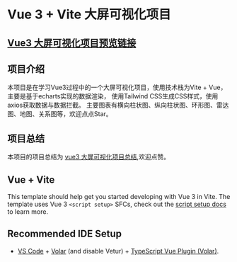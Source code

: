# Vue 3 + Vite 大屏可视化项目

## [Vue3 大屏可视化项目预览链接](https://xin-hai.github.io/big-screen-1/)

## 项目介绍

本项目是在学习Vue3过程中的一个大屏可视化项目，使用技术栈为Vite + Vue，主要是基于echarts实现的数据渲染，
使用Tailwind CSS生成CSS样式，使用axios获取数据与数据拦截。
主要图表有横向柱状图、纵向柱状图、环形图、雷达图、地图、关系图等，欢迎点点Star。

## 项目总结

本项目的项目总结为 [vue3 大屏可视化项目总结](https://zhuanlan.zhihu.com/p/654318489),欢迎点赞。


## Vue + Vite
This template should help get you started developing with Vue 3 in Vite. The template uses Vue 3 
`<script setup>` SFCs, check out the [script setup docs](https://v3.vuejs.org/api/sfc-script-setup.html#sfc-script-setup) to learn more.

## Recommended IDE Setup

- [VS Code](https://code.visualstudio.com/) + [Volar](https://marketplace.visualstudio.com/items?itemName=Vue.volar) (and disable Vetur) + [TypeScript Vue Plugin (Volar)](https://marketplace.visualstudio.com/items?itemName=Vue.vscode-typescript-vue-plugin).

